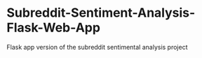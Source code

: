 # Subreddit-Sentiment-Analysis-Flask-Web-App

Flask app version of the subreddit sentimental analysis project
